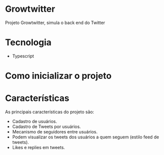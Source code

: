 # Growtwitter

Projeto Growtwitter, simula o back end do Twitter

# Tecnologia

- Typescript

# Como inicializar o projeto

# Características

As principais características do projeto são:
- Cadastro de usuários.
- Cadastro de Tweets por usuários.
- Mecanismo de seguidores entre usuários.
- Podem visualizar os tweets dos usuários a quem seguem (estilo feed de tweets).
- Likes e replies em tweets.
